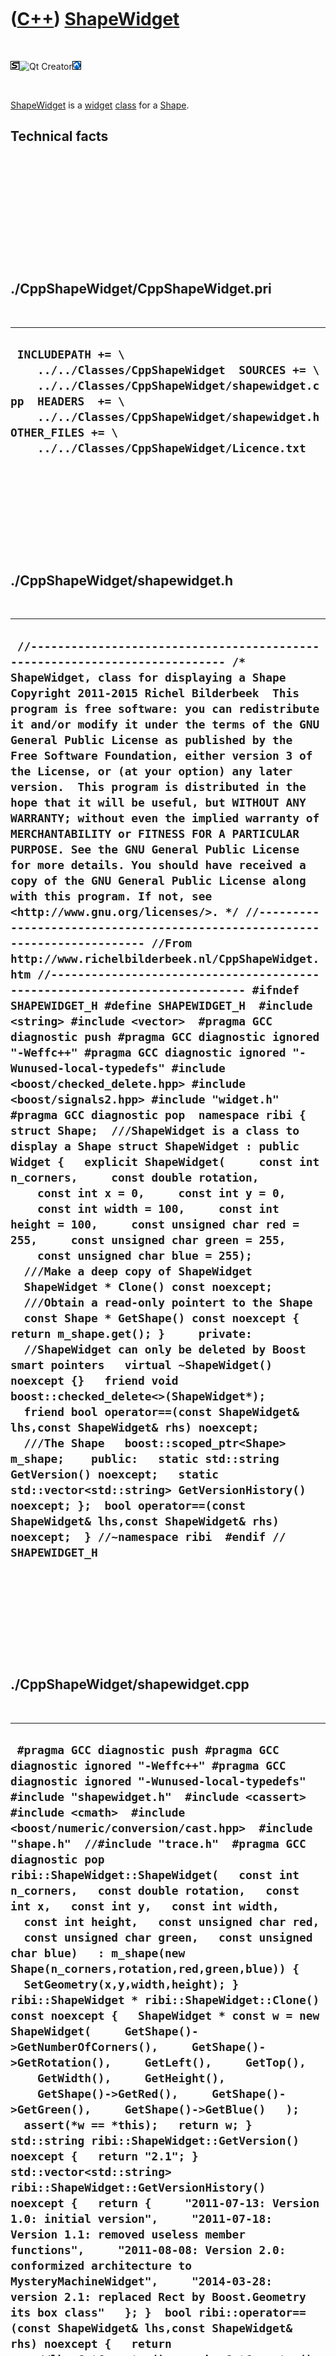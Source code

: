 
 

 

 

 

 

([C++](Cpp.md)) [ShapeWidget](CppShapeWidget.md)
==================================================

 

![STL](PicStl.png)![Qt
Creator](PicQtCreator.png)![Lubuntu](PicLubuntu.png)

 

[ShapeWidget](CppShapeWidget.md) is a [widget](CppWidget.md)
[class](CppClass.md) for a [Shape](CppShape.md).

Technical facts
---------------

 

 

 

 

 

 

./CppShapeWidget/CppShapeWidget.pri
-----------------------------------

 

  --------------------------------------------------------------------------------------------------------------------------------------------------------------------------------------------------------------------------------------------------
  ` INCLUDEPATH += \     ../../Classes/CppShapeWidget  SOURCES += \     ../../Classes/CppShapeWidget/shapewidget.cpp  HEADERS  += \     ../../Classes/CppShapeWidget/shapewidget.h  OTHER_FILES += \     ../../Classes/CppShapeWidget/Licence.txt`
  --------------------------------------------------------------------------------------------------------------------------------------------------------------------------------------------------------------------------------------------------

 

 

 

 

 

./CppShapeWidget/shapewidget.h
------------------------------

 

  -----------------------------------------------------------------------------------------------------------------------------------------------------------------------------------------------------------------------------------------------------------------------------------------------------------------------------------------------------------------------------------------------------------------------------------------------------------------------------------------------------------------------------------------------------------------------------------------------------------------------------------------------------------------------------------------------------------------------------------------------------------------------------------------------------------------------------------------------------------------------------------------------------------------------------------------------------------------------------------------------------------------------------------------------------------------------------------------------------------------------------------------------------------------------------------------------------------------------------------------------------------------------------------------------------------------------------------------------------------------------------------------------------------------------------------------------------------------------------------------------------------------------------------------------------------------------------------------------------------------------------------------------------------------------------------------------------------------------------------------------------------------------------------------------------------------------------------------------------------------------------------------------------------------------------------------------------------------------------------------------------------------------------------------------------------------------------------------------------------------------------------------------------------------------------------------------------------------------------------------------------------------------------------------------------------------------------------------------------------------------------------------------------------------------------------------------------------------------------------------------------------------------------------------------
  ` //--------------------------------------------------------------------------- /* ShapeWidget, class for displaying a Shape Copyright 2011-2015 Richel Bilderbeek  This program is free software: you can redistribute it and/or modify it under the terms of the GNU General Public License as published by the Free Software Foundation, either version 3 of the License, or (at your option) any later version.  This program is distributed in the hope that it will be useful, but WITHOUT ANY WARRANTY; without even the implied warranty of MERCHANTABILITY or FITNESS FOR A PARTICULAR PURPOSE. See the GNU General Public License for more details. You should have received a copy of the GNU General Public License along with this program. If not, see <http://www.gnu.org/licenses/>. */ //--------------------------------------------------------------------------- //From http://www.richelbilderbeek.nl/CppShapeWidget.htm //--------------------------------------------------------------------------- #ifndef SHAPEWIDGET_H #define SHAPEWIDGET_H  #include <string> #include <vector>  #pragma GCC diagnostic push #pragma GCC diagnostic ignored "-Weffc++" #pragma GCC diagnostic ignored "-Wunused-local-typedefs" #include <boost/checked_delete.hpp> #include <boost/signals2.hpp> #include "widget.h" #pragma GCC diagnostic pop  namespace ribi {  struct Shape;  ///ShapeWidget is a class to display a Shape struct ShapeWidget : public Widget {   explicit ShapeWidget(     const int n_corners,     const double rotation,     const int x = 0,     const int y = 0,     const int width = 100,     const int height = 100,     const unsigned char red = 255,     const unsigned char green = 255,     const unsigned char blue = 255);    ///Make a deep copy of ShapeWidget   ShapeWidget * Clone() const noexcept;    ///Obtain a read-only pointert to the Shape   const Shape * GetShape() const noexcept { return m_shape.get(); }     private:   //ShapeWidget can only be deleted by Boost smart pointers   virtual ~ShapeWidget() noexcept {}   friend void boost::checked_delete<>(ShapeWidget*);   friend bool operator==(const ShapeWidget& lhs,const ShapeWidget& rhs) noexcept;    ///The Shape   boost::scoped_ptr<Shape> m_shape;    public:   static std::string GetVersion() noexcept;   static std::vector<std::string> GetVersionHistory() noexcept; };  bool operator==(const ShapeWidget& lhs,const ShapeWidget& rhs) noexcept;  } //~namespace ribi  #endif // SHAPEWIDGET_H`
  -----------------------------------------------------------------------------------------------------------------------------------------------------------------------------------------------------------------------------------------------------------------------------------------------------------------------------------------------------------------------------------------------------------------------------------------------------------------------------------------------------------------------------------------------------------------------------------------------------------------------------------------------------------------------------------------------------------------------------------------------------------------------------------------------------------------------------------------------------------------------------------------------------------------------------------------------------------------------------------------------------------------------------------------------------------------------------------------------------------------------------------------------------------------------------------------------------------------------------------------------------------------------------------------------------------------------------------------------------------------------------------------------------------------------------------------------------------------------------------------------------------------------------------------------------------------------------------------------------------------------------------------------------------------------------------------------------------------------------------------------------------------------------------------------------------------------------------------------------------------------------------------------------------------------------------------------------------------------------------------------------------------------------------------------------------------------------------------------------------------------------------------------------------------------------------------------------------------------------------------------------------------------------------------------------------------------------------------------------------------------------------------------------------------------------------------------------------------------------------------------------------------------------------------------

 

 

 

 

 

./CppShapeWidget/shapewidget.cpp
--------------------------------

 

  --------------------------------------------------------------------------------------------------------------------------------------------------------------------------------------------------------------------------------------------------------------------------------------------------------------------------------------------------------------------------------------------------------------------------------------------------------------------------------------------------------------------------------------------------------------------------------------------------------------------------------------------------------------------------------------------------------------------------------------------------------------------------------------------------------------------------------------------------------------------------------------------------------------------------------------------------------------------------------------------------------------------------------------------------------------------------------------------------------------------------------------------------------------------------------------------------------------------------------------------------------------------------------------------------------------------------------------------------------------------------------------------------------------------------------------------------------------------------------------------------------------------------------------------------------------------------------------------------------------------------------------------------------------------------------------------
  ` #pragma GCC diagnostic push #pragma GCC diagnostic ignored "-Weffc++" #pragma GCC diagnostic ignored "-Wunused-local-typedefs" #include "shapewidget.h"  #include <cassert> #include <cmath>  #include <boost/numeric/conversion/cast.hpp>  #include "shape.h"  //#include "trace.h"  #pragma GCC diagnostic pop  ribi::ShapeWidget::ShapeWidget(   const int n_corners,   const double rotation,   const int x,   const int y,   const int width,   const int height,   const unsigned char red,   const unsigned char green,   const unsigned char blue)   : m_shape(new Shape(n_corners,rotation,red,green,blue)) {   SetGeometry(x,y,width,height); }  ribi::ShapeWidget * ribi::ShapeWidget::Clone() const noexcept {   ShapeWidget * const w = new ShapeWidget(     GetShape()->GetNumberOfCorners(),     GetShape()->GetRotation(),     GetLeft(),     GetTop(),     GetWidth(),     GetHeight(),     GetShape()->GetRed(),     GetShape()->GetGreen(),     GetShape()->GetBlue()   );   assert(*w == *this);   return w; }  std::string ribi::ShapeWidget::GetVersion() noexcept {   return "2.1"; }  std::vector<std::string> ribi::ShapeWidget::GetVersionHistory() noexcept {   return {     "2011-07-13: Version 1.0: initial version",     "2011-07-18: Version 1.1: removed useless member functions",     "2011-08-08: Version 2.0: conformized architecture to MysteryMachineWidget",     "2014-03-28: version 2.1: replaced Rect by Boost.Geometry its box class"   }; }  bool ribi::operator==(const ShapeWidget& lhs,const ShapeWidget& rhs) noexcept {   return     //lhs.GetGeometry() ==  rhs.GetGeometry()     //&&     *lhs.GetShape()    == *rhs.GetShape(); }`
  --------------------------------------------------------------------------------------------------------------------------------------------------------------------------------------------------------------------------------------------------------------------------------------------------------------------------------------------------------------------------------------------------------------------------------------------------------------------------------------------------------------------------------------------------------------------------------------------------------------------------------------------------------------------------------------------------------------------------------------------------------------------------------------------------------------------------------------------------------------------------------------------------------------------------------------------------------------------------------------------------------------------------------------------------------------------------------------------------------------------------------------------------------------------------------------------------------------------------------------------------------------------------------------------------------------------------------------------------------------------------------------------------------------------------------------------------------------------------------------------------------------------------------------------------------------------------------------------------------------------------------------------------------------------------------------------

 

 

 

 

 

 

